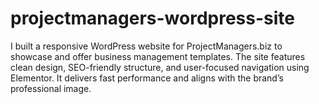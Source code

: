 # projectmanagers-wordpress-site
I built a responsive WordPress website for ProjectManagers.biz to showcase and offer business management templates. The site features clean design, SEO-friendly structure, and user-focused navigation using Elementor. It delivers fast performance and aligns with the brand’s professional image.
